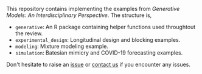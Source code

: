This repository contains implementing the examples from _Generative Models: An Interdisciplinary Perspective_. The structure is,

* `generative`: An R package containing helper functions used throughtout the review.
* `experimental_design`: Longitudinal design and blocking examples.
* `modeling`: Mixture modeling example.
* `simulation`: Batesian mimicry and COVID-19 forecasting examples.

Don't hesitate to raise an [issue](https://github.com/krisrs1128/generative_review/issues) or [contact us](mailto:ksankaran@wisc.edu) if you encounter any issues.
